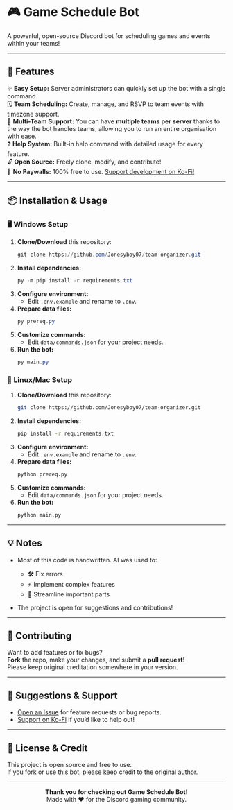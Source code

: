 # 🎮 **Game Schedule Bot**

A powerful, open-source Discord bot for scheduling games and events within your teams!

---

## 🚀 **Features**

✨ **Easy Setup:** Server administrators can quickly set up the bot with a single command.  
🗓️ **Team Scheduling:** Create, manage, and RSVP to team events with timezone support.  
👥 **Multi-Team Support:** You can have **multiple teams per server** thanks to the way the bot handles teams, allowing you to run an entire organisation with ease.  
❓ **Help System:** Built-in help command with detailed usage for every feature.  
🔓 **Open Source:** Freely clone, modify, and contribute!  
💸 **No Paywalls:** 100% free to use. [Support development on Ko-Fi!](https://ko-fi.com/jonesy_alr)

---

## 📦 **Installation & Usage**

### 🖥️ Windows Setup

1. **Clone/Download** this repository:
   ```powershell
   git clone https://github.com/Jonesyboy07/team-organizer.git
   ```
2. **Install dependencies:**
   ```powershell
   py -m pip install -r requirements.txt
   ```
3. **Configure environment:**
   - Edit `.env.example` and rename to `.env`.
4. **Prepare data files:**
   ```powershell
   py prereq.py
   ```
5. **Customize commands:**
   - Edit `data/commands.json` for your project needs.
6. **Run the bot:**
   ```powershell
   py main.py
   ```

### 🐧 Linux/Mac Setup

1. **Clone/Download** this repository:
   ```sh
   git clone https://github.com/Jonesyboy07/team-organizer.git
   ```
2. **Install dependencies:**
   ```sh
   pip install -r requirements.txt
   ```
3. **Configure environment:**
   - Edit `.env.example` and rename to `.env`.
4. **Prepare data files:**
   ```sh
   python prereq.py
   ```
5. **Customize commands:**
   - Edit `data/commands.json` for your project needs.
6. **Run the bot:**
   ```sh
   python main.py
   ```

---

## 💡 **Notes**

- Most of this code is handwritten. AI was used to:
  - 🛠️ Fix errors
  - ⚡ Implement complex features
  - 🚀 Streamline important parts

- The project is open for suggestions and contributions!

---

## 🤝 **Contributing**

Want to add features or fix bugs?  
**Fork** the repo, make your changes, and submit a **pull request**!  
Please keep original creditation somewhere in your version.

---

## 💬 **Suggestions & Support**

- [Open an Issue](https://github.com/Jonesyboy07/team-organizer/issues) for feature requests or bug reports.
- [Support on Ko-Fi](https://ko-fi.com/jonesy_alr) if you’d like to help out!

---

## 📝 **License & Credit**

This project is open source and free to use.  
If you fork or use this bot, please keep credit to the original author.

---

<div align="center">

**Thank you for checking out Game Schedule Bot!**  
Made with ❤️ for the Discord gaming community.